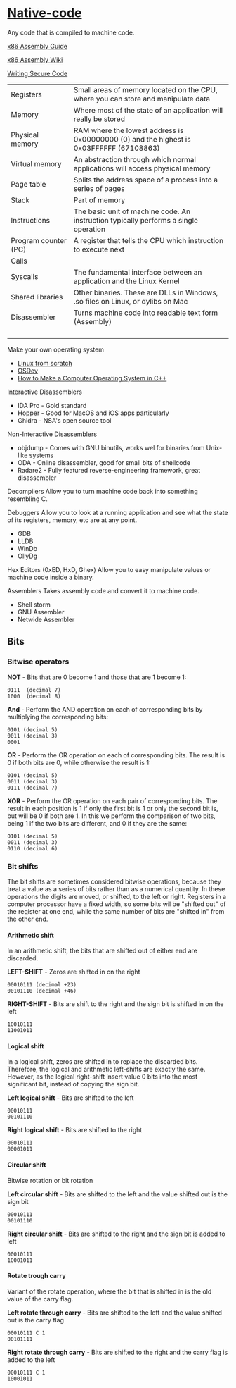 # [Native-code](https://www.hacker101.com/sessions/native_code_crash_course)
Any code that is compiled to machine code.

[x86 Assembly Guide](https://www.cs.virginia.edu/~evans/cs216/guides/x86.html)

[x86 Assembly Wiki](https://en.wikibooks.org/wiki/X86_Assembly)

[Writing Secure Code](https://www.cprogramming.com/tutorial/secure.html)


|||
|---|---|
|Registers|Small areas of memory located on the CPU, where you can store and manipulate data|
|Memory|Where most of the state of an application will really be stored|
|Physical memory|RAM where the lowest address is 0x00000000 (0) and the highest is 0x03FFFFFF (67108863)|
|Virtual memory|An abstraction through which normal applications will access physical memory|
|Page table|Splits the address space of a process into a series of pages|
|Stack|Part of memory|
|Instructions|The basic unit of machine code. An instruction typically performs a single operation|
|Program counter (PC)|A register that tells the CPU which instruction to execute next|
|Calls||
|Syscalls|The fundamental interface between an application and the Linux Kernel|
|Shared libraries|Other binaries. These are DLLs in Windows, .so files on Linux, or dylibs on Mac|
|Disassembler|Turns machine code into readable text form (Assembly)|
|||
|||
|||
|||

Make your own operating system
* [Linux from scratch](http://www.linuxfromscratch.org/)
* [OSDev](https://wiki.osdev.org/Main_Page)
* [How to Make a Computer Operating System in C++](https://github.com/SamyPesse/How-to-Make-a-Computer-Operating-System)

Interactive Disassemblers
* IDA Pro - Gold standard
* Hopper - Good for MacOS and iOS apps particularly
* Ghidra - NSA's open source tool

Non-Interactive Disassemblers
* objdump - Comes with GNU binutils, works wel for binaries from Unix-like systems
* ODA - Online disassembler, good for small bits of shellcode
* Radare2 - Fully featured reverse-engineering framework, great disassembler

Decompilers
Allow you to turn machine code back into something resembling C.

Debuggers
Allow you to look at a running application and see what the state of its registers, memory, etc are at any point.

* GDB
* LLDB
* WinDb
* OllyDg

Hex Editors (0xED, HxD, Ghex)
Allow you to easy manipulate values or machine code inside a binary.

Assemblers 
Takes assembly code and convert it to machine code.
* Shell storm
* GNU Assembler 
* Netwide Assembler

## Bits

### Bitwise operators

**NOT** - Bits that are 0 become 1 and those that are 1 become 1:
```
0111  (decimal 7)
1000  (decimal 8)
```

**And** - Perform the AND operation on each of corresponding bits by multiplying the corresponding bits:
```
0101 (decimal 5)
0011 (decimal 3)
0001
```

**OR** - Perform the OR operation on each of corresponding bits. The result is 0 if both bits are 0, while otherwise the result is 1:
```
0101 (decimal 5)
0011 (decimal 3)
0111 (decimal 7)
```

**XOR** - Perform the OR operation on each pair of corresponding bits. The result in each position is 1 if only the first bit is 1 or only the second bit is, but will be 0 if both are 1. In this we perform the comparison of two bits, being 1 if the two bits are different, and 0 if they are the same:
```
0101 (decimal 5)
0011 (decimal 3)
0110 (decimal 6)
```

### Bit shifts
The bit shifts are sometimes considered bitwise operations, because they treat a value as a series of bits rather than as a numerical quantity. In these operations the digits are moved, or shifted, to the left or right. Registers in a computer processor have a fixed width, so some bits wil be "shifted out" of the register at one end, while the same number of bits are "shifted in" from the other end.

#### Arithmetic shift
In an arithmetic shift, the bits that are shifted out of either end are discarded.

**LEFT-SHIFT** - Zeros are shifted in on the right
```
00010111 (decimal +23)
00101110 (decimal +46)
```

**RIGHT-SHIFT** - Bits are shift to the right and the sign bit is shifted in on the left
``` 
10010111
11001011
```

#### Logical shift
In a logical shift, zeros are shifted in to replace the discarded bits. Therefore, the logical and arithmetic left-shifts are exactly the same. However, as the logical right-shift insert value 0 bits into the most significant bit, instead of copying the sign bit.

**Left logical shift** - Bits are shifted to the left 
```
00010111
00101110
```

**Right logical shift** - Bits are shifted to the right 
``` 
00010111
00001011
```

#### Circular shift
Bitwise rotation or bit rotation

**Left circular shift** -  Bits are shifted to the left and the value shifted out is the sign bit
``` 
00010111
00101110
```

**Right circular shift** - Bits are shifted to the right and the sign bit is added to left
``` 
00010111
10001011
```

#### Rotate trough carry
Variant of the rotate operation, where the bit that is shifted in is the old value of the carry flag.

**Left rotate through carry** - Bits are shifted to the left and the value shifted out is the carry flag
```
00010111 C 1
00101111
```

**Right rotate through carry** - Bits are shifted to the right and the carry flag is added to the left 
``` 
00010111 C 1
10001011
```
